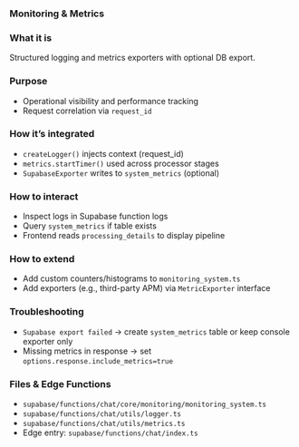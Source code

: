 ### Monitoring & Metrics

### What it is
Structured logging and metrics exporters with optional DB export.

### Purpose
- Operational visibility and performance tracking
- Request correlation via `request_id`

### How it’s integrated
- `createLogger()` injects context (request_id)
- `metrics.startTimer()` used across processor stages
- `SupabaseExporter` writes to `system_metrics` (optional)

### How to interact
- Inspect logs in Supabase function logs
- Query `system_metrics` if table exists
- Frontend reads `processing_details` to display pipeline

### How to extend
- Add custom counters/histograms to `monitoring_system.ts`
- Add exporters (e.g., third-party APM) via `MetricExporter` interface

### Troubleshooting
- `Supabase export failed` → create `system_metrics` table or keep console exporter only
- Missing metrics in response → set `options.response.include_metrics=true`

### Files & Edge Functions
- `supabase/functions/chat/core/monitoring/monitoring_system.ts`
- `supabase/functions/chat/utils/logger.ts`
- `supabase/functions/chat/utils/metrics.ts`
- Edge entry: `supabase/functions/chat/index.ts`

